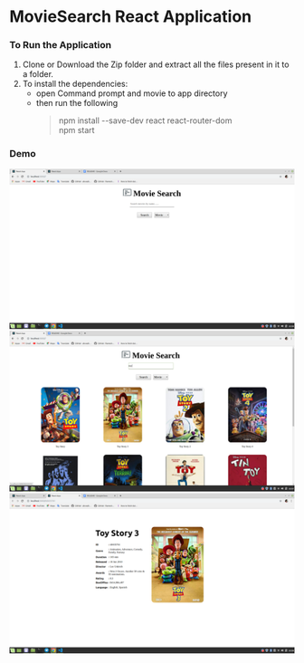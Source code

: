 # MovieSearch React Application
     
### To Run the Application
1. Clone or Download the Zip folder and extract all the files present in it to a folder.    
2. To install the dependencies:
    - open Command prompt and movie to app directory
    - then run the following
        > npm install --save-dev react react-router-dom    
        > npm start

### Demo

![img1](https://github.com/VasaviLagishetty/MovieSearch/blob/master/Images/1.png?raw=true)    
![img2](https://github.com/VasaviLagishetty/MovieSearch/blob/master/Images/2.png?raw=true)    
![img3](https://github.com/VasaviLagishetty/MovieSearch/blob/master/Images/3.png?raw=true)    

